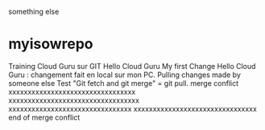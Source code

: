something else
# myisowrepo
Training Cloud Guru sur GIT
Hello Cloud Guru My first Change
Hello Cloud Guru : changement fait en local sur mon PC.
Pulling changes made by someone else
Test "Git fetch and git merge" = git pull.
merge conflict
xxxxxxxxxxxxxxxxxxxxxxxxxxxxxxxxx
xxxxxxxxxxxxxxxxxxxxxxxxxxxxxxxxxx
xxxxxxxxxxxxxxxxxxxxxxxxxxxxxxxx
xxxxxxxxxxxxxxxxxxxxxxxxxxxxxxxx
end of merge conflict
